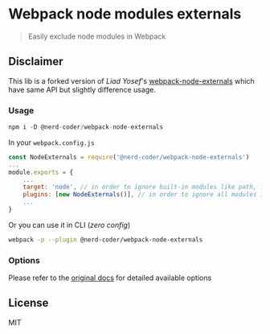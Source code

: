 Webpack node modules externals
==============================
> Easily exclude node modules in Webpack

## Disclaimer

This lib is a forked version of _Liad Yosef_'s [webpack-node-externals](https://github.com/liady/webpack-node-externals) which have same API but slightly difference usage.

### Usage

```js
npm i -D @nerd-coder/webpack-node-externals
```

In your `webpack.config.js`

```js
const NodeExternals = require('@nerd-coder/webpack-node-externals')
...
module.exports = {
    ...
    target: 'node', // in order to ignore built-in modules like path, fs, etc.
    plugins: [new NodeExternals()], // in order to ignore all modules in node_modules folder
    ...
}
```

Or you can use it in CLI (_zero config_)

```sh
webpack -p --plugin @nerd-coder/webpack-node-externals
```

### Options

Please refer to the [original docs](https://github.com/liady/webpack-node-externals) for detailed available options
### 



## License
MIT
